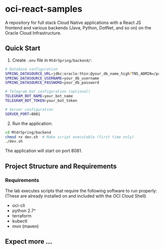 # oci-react-samples

A repository for full stack Cloud Native applications with a React JS frontend and various backends (Java, Python, DotNet, and so on) on the Oracle Cloud Infrastructure.

## Quick Start

1. Create `.env` file in `MtdrSpring/backend/`:

```bash
# Database configuration
SPRING_DATASOURCE_URL=jdbc:oracle:thin:@your_db_name_high?TNS_ADMIN=/path/to/wallet
SPRING_DATASOURCE_USERNAME=your_db_username
SPRING_DATASOURCE_PASSWORD=your_db_password

# Telegram bot configuration (optional)
TELEGRAM_BOT_NAME=your_bot_name
TELEGRAM_BOT_TOKEN=your_bot_token

# Server configuration
SERVER_PORT=8081
```

2. Run the application:

```bash
cd MtdrSpring/backend
chmod +x dev.sh  # Make script executable (first time only)
./dev.sh
```

The application will start on port 8081.

## Project Structure and Requirements

### Requirements

The lab executes scripts that require the following software to run properly: (These are already installed on and included with the OCI Cloud Shell)

- oci-cli
- python 2.7^
- terraform
- kubectl
- mvn (maven)

## Expect more ...
